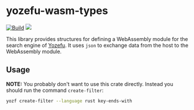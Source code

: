 # yozefu-wasm-types

[![Build](https://github.com/MAIF/yozefu/actions/workflows/build.yml/badge.svg?branch=main)](https://github.com/MAIF/yozefu/actions/workflows/build.yml)
[![](https://img.shields.io/crates/v/yozefu-wasm-types.svg)](https://crates.io/crates/yozefu-wasm-types)

This library provides structures for defining a WebAssembly module for the search engine of [Yozefu](https://github.com/MAIF/yozefu). It uses `json` to exchange data from the host to the WebAssembly module.

## Usage

**NOTE:** You probably don't want to use this crate directly. Instead you should run the command `create-filter`:
```bash
yozf create-filter --language rust key-ends-with
```